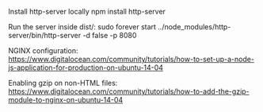 Install http-server locally
npm install http-server

Run the server inside dist/:
sudo forever start ../node_modules/http-server/bin/http-server -d false -p 8080

NGINX configuration:
https://www.digitalocean.com/community/tutorials/how-to-set-up-a-node-js-application-for-production-on-ubuntu-14-04

Enabling gzip on non-HTML files:
https://www.digitalocean.com/community/tutorials/how-to-add-the-gzip-module-to-nginx-on-ubuntu-14-04